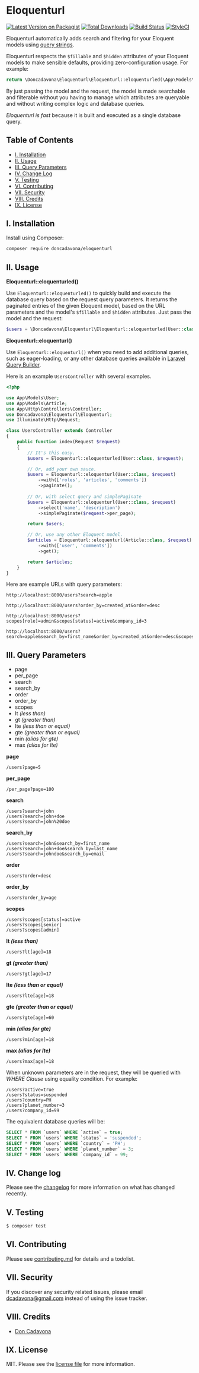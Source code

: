 
# Eloquenturl

[![Latest Version on Packagist][ico-version]][link-packagist]
[![Total Downloads][ico-downloads]][link-downloads]
[![Build Status][ico-travis]][link-travis]
[![StyleCI][ico-styleci]][link-styleci]

Eloquenturl automatically adds search and filtering for your Eloquent models using [query strings](https://en.wikipedia.org/wiki/Query_string).

Eloquenturl respects the `$fillable` and `$hidden` attributes of your Eloquent models to make sensible defaults, providing zero-configuration usage. For example:

```php
return \Doncadavona\Eloquenturl\Eloquenturl::eloquenturled(\App\Models\User::class, $request);
```

By just passing the model and the request, the model is made searchable and filterable without you having to manage which attributes are queryable and without writing complex logic and database queries.

_Eloquenturl is fast_ because it is built and executed as a single database query.

## Table of Contents

- [I. Installation](#installation)
- [II. Usage](#usage)
- [III. Query Parameters](#query-parameters)
- [IV. Change Log](#change-log)
- [V. Testing](#change-log)
- [VI. Contributing](#contributing)
- [VII. Security](#security)
- [VIII. Credits](#credits)
- [IX. License](#license)

## I. Installation

Install using Composer:

``` bash
composer require doncadavona/eloquenturl
```

## II. Usage

**Eloquenturl::eloquenturled()**

Use `Eloquenturl::eloquenturled()` to quickly build and execute the database query based on the request query parameters. It returns the paginated entries of the given Eloquent model, based on the URL parameters and the model's `$fillable` and `$hidden` attributes. Just pass the model and the request:

```php
$users = \Doncadavona\Eloquenturl\Eloquenturl::eloquenturled(User::class, request());
```

**Eloquenturl::eloquenturl()**

Use `Eloquenturl::eloquenturl()` when you need to add additional queries, such as eager-loading, or any other database queries available in [Laravel Query Builder](http://laravel.com/docs/queries).

Here is an example `UsersController` with several examples.

```php
<?php

use App\Models\User;
use App\Models\Article;
use App\Http\Controllers\Controller;
use Doncadavona\Eloquenturl\Eloquenturl;
use Illuminate\Http\Request;

class UsersController extends Controller
{
    public function index(Request $request)
    {
        // It's this easy.
        $users = Eloquenturl::eloquenturled(User::class, $request);

        // Or, add your own sauce.
        $users = Eloquenturl::eloquenturl(User::class, $request)
            ->with(['roles', 'articles', 'comments'])
            ->paginate();
        
        // Or, with select query and simplePaginate
        $users = Eloquenturl::eloquenturl(User::class, $request)
            ->select('name', 'description')
            ->simplePaginate($request->per_page);

        return $users;

        // Or, use any other Eloquent model.
        $articles = Eloquenturl::eloquenturl(Article::class, $request)
            ->with(['user', 'comments'])
            ->get();

        return $articles;
    }
}
```

Here are example URLs with query parameters:

```http
http://localhost:8000/users?search=apple

http://localhost:8000/users?order_by=created_at&order=desc

http://localhost:8000/users?scopes[role]=admin&scopes[status]=active&company_id=3

http://localhost:8000/users?search=apple&search_by=first_name&order_by=created_at&order=desc&scopes[role]=admin&scopes[status]=active&company_id=3
```

## III. Query Parameters

  - page
  - per_page
  - search
  - search_by
  - order
  - order_by
  - scopes
  - lt _(less than)_
  - gt _(greater than)_
  - lte _(less than or equal)_
  - gte _(greater than or equal)_
  - min _(alias for gte)_
  - max _(alias for lte)_

**page**

```
/users?page=5
```

**per_page**

```
/per_page?page=100
```

**search**

```
/users?search=john
/users?search=john+doe
/users?search=john%20doe
```

**search_by**

```
/users?search=john&search_by=first_name
/users?search=john+doe&search_by=last_name
/users?search=johndoe&search_by=email
```

**order**

```
/users?order=desc
```

**order_by**

```
/users?order_by=age
```

**scopes**

```
/users?scopes[status]=active
/users?scopes[senior]
/users?scopes[admin]
```

**lt _(less than)_**

```
/users?lt[age]=18
```

**gt _(greater than)_**

```
/users?gt[age]=17
```

**lte _(less than or equal)_**

```
/users?lte[age]=18
```

**gte _(greater than or equal)_**

```
/users?gte[age]=60
```

**min _(alias for gte)_**

```
/users?min[age]=18
```

**max _(alias for lte)_**

```
/users?max[age]=18
```

When unknown parameters are in the request, they will be queried with *WHERE Clause* using equality condition. For example:

```http
/users?active=true
/users?status=suspended
/users?country=PH
/users?planet_number=3
/users?company_id=99
```

The equivalent database queries will be:

```sql
SELECT * FROM `users` WHERE `active` = true;
SELECT * FROM `users` WHERE `status` = 'suspended';
SELECT * FROM `users` WHERE `country` = 'PH';
SELECT * FROM `users` WHERE `planet_number` = 3;
SELECT * FROM `users` WHERE `company_id` = 99;
```

## IV. Change log

Please see the [changelog](changelog.md) for more information on what has changed recently.

## V. Testing

``` bash
$ composer test
```

## VI. Contributing

Please see [contributing.md](contributing.md) for details and a todolist.

## VII. Security

If you discover any security related issues, please email dcadavona@gmail.com instead of using the issue tracker.

## VIII. Credits

- [Don Cadavona](https://doncadavona.com)

## IX. License

MIT. Please see the [license file](license.md) for more information.

[ico-version]: https://img.shields.io/packagist/v/doncadavona/eloquenturl.svg?style=flat-square
[ico-downloads]: https://img.shields.io/packagist/dt/doncadavona/eloquenturl.svg?style=flat-square
[ico-travis]: https://img.shields.io/travis/doncadavona/eloquenturl/master.svg?style=flat-square
[ico-styleci]: https://styleci.io/repos/12345678/shield

[link-packagist]: https://packagist.org/packages/doncadavona/eloquenturl
[link-downloads]: https://packagist.org/packages/doncadavona/eloquenturl
[link-travis]: https://travis-ci.org/doncadavona/eloquenturl
[link-styleci]: https://styleci.io/repos/12345678
[link-author]: https://github.com/doncadavona
[link-contributors]: ../../contributors
